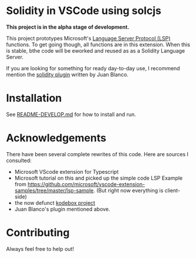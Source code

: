 Solidity in VSCode using solcjs
================================

**This project is in the alpha stage of development.**

This project prototypes Microsoft's [Language Server Protocol (LSP)][lsp] functions. To get going though, all functions are in this extension. When this is stable, bthe code will be eworked and reused as as a Solidity Language Server.

If you are looking for something for ready day-to-day use, I recommend mention the [solidity plugin](https://marketplace.visualstudio.com/items?itemName=JuanBlanco.solidity) written by Juan Blanco.

# Installation

See [README-DEVELOP.md](https://github.com/rocky/solc-vscode/blob/master/README-DEVELOP.md) for how to install and run.

# Acknowledgements

There have been several complete rewrites of this code. Here are sources I consulted:

* Microsoft VScode extension for Typescript
* Microsoft tutorial on this and picked up the simple code LSP Example from https://github.com/microsoft/vscode-extension-samples/tree/master/lsp-sample. (But right now everything is client-side)
* the now defunct [kodebox project](https://marketplace.visualstudio.com/items?itemName=kodebox.solidity-language-server)
* Juan Blanco's plugin mentioned above.



# Contributing
Always feel free to help out!

[lsp]: https://github.com/Microsoft/language-server-protocol
[solc]: https://github.com/ethereum/solc-js
[vscode]: https://code.visualstudio.com/download
